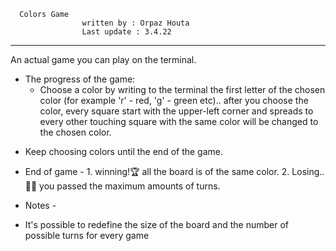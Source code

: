       Colors Game                                                     
 					written by : Orpaz Houta								 
 					Last update : 3.4.22									
*****************************************************************************
 An actual game you can play on the terminal.

* The progress of the game:
  - Choose a color by writing to the terminal the first letter of the
    chosen color (for example 'r' - red, 'g' - green etc)..
   after you choose the color, every square start with the upper-left
   corner and spreads to every other touching square with the same color
   will be changed to the chosen color.
 - Keep choosing colors until the end of the game.

* End of game - 1. winning!🏆 all the board is of the same color.
                2. Losing..👎🏼 you passed the maximum amounts of turns.

* Notes -
 - It's possible to redefine the size of the board and the number of
   possible turns for every game

 
